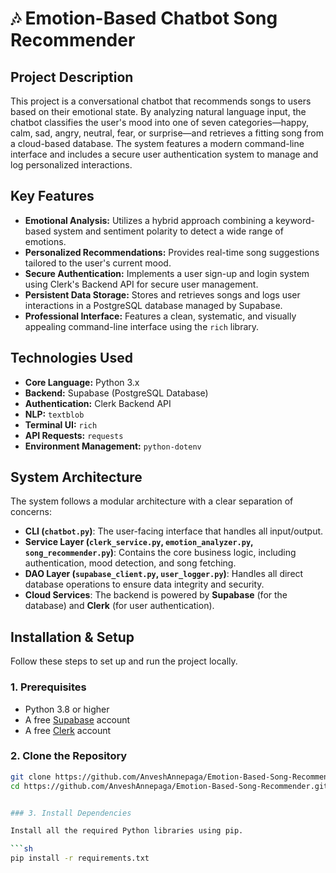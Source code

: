 # 🎶 Emotion-Based Chatbot Song Recommender

## Project Description

This project is a conversational chatbot that recommends songs to users based on their emotional state. By analyzing natural language input, the chatbot classifies the user's mood into one of seven categories—happy, calm, sad, angry, neutral, fear, or surprise—and retrieves a fitting song from a cloud-based database. The system features a modern command-line interface and includes a secure user authentication system to manage and log personalized interactions.

## Key Features

* **Emotional Analysis:** Utilizes a hybrid approach combining a keyword-based system and sentiment polarity to detect a wide range of emotions.
* **Personalized Recommendations:** Provides real-time song suggestions tailored to the user's current mood.
* **Secure Authentication:** Implements a user sign-up and login system using Clerk's Backend API for secure user management.
* **Persistent Data Storage:** Stores and retrieves songs and logs user interactions in a PostgreSQL database managed by Supabase.
* **Professional Interface:** Features a clean, systematic, and visually appealing command-line interface using the `rich` library.

## Technologies Used

* **Core Language:** Python 3.x
* **Backend:** Supabase (PostgreSQL Database)
* **Authentication:** Clerk Backend API
* **NLP:** `textblob`
* **Terminal UI:** `rich`
* **API Requests:** `requests`
* **Environment Management:** `python-dotenv`

## System Architecture

The system follows a modular architecture with a clear separation of concerns:

-   **CLI (`chatbot.py`)**: The user-facing interface that handles all input/output.
-   **Service Layer (`clerk_service.py`, `emotion_analyzer.py`, `song_recommender.py`)**: Contains the core business logic, including authentication, mood detection, and song fetching.
-   **DAO Layer (`supabase_client.py`, `user_logger.py`)**: Handles all direct database operations to ensure data integrity and security.
-   **Cloud Services**: The backend is powered by **Supabase** (for the database) and **Clerk** (for user authentication).

## Installation & Setup

Follow these steps to set up and run the project locally.

### 1. Prerequisites

* Python 3.8 or higher
* A free [Supabase](https://supabase.com/) account
* A free [Clerk](https://clerk.com/) account

### 2. Clone the Repository

```sh
git clone https://github.com/AnveshAnnepaga/Emotion-Based-Song-Recommender.git
cd https://github.com/AnveshAnnepaga/Emotion-Based-Song-Recommender.git


### 3. Install Dependencies

Install all the required Python libraries using pip.

```sh
pip install -r requirements.txt